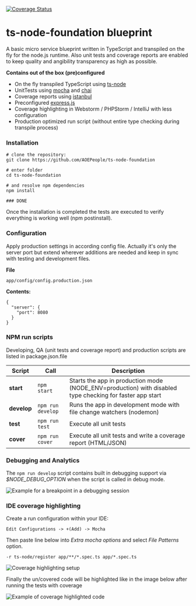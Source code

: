 
[![Coverage Status](https://coveralls.io/repos/github/AOEpeople/ts-node-foundation/badge.svg?branch=master)](https://coveralls.io/github/AOEpeople/ts-node-foundation?branch=master)

# ts-node-foundation blueprint #

A basic micro service blueprint written in TypeScript and transpiled on the fly for the node.js runtime. Also unit tests and coverage reports are enabled to keep quality and angibility transparency as high as possible.

**Contains out of the box (pre)configured**

- On the fly transpiled TypeScript using [ts-node](https://github.com/TypeStrong/ts-node)
- UnitTests using [mocha](https://mochajs.org/) and [chai](http://chaijs.com/)
- Coverage reports using [istanbul](https://istanbul.js.org/)
- Preconfigured [express.js](http://expressjs.com/)
- Coverage highlighting in Webstorm / PHPStorm / IntelliJ with less configuration
- Production optimized run script (without entire type checking during transpile process)

### Installation ###

    # clone the repository:
    git clone https://github.com/AOEPeople/ts-node-foundation
    
    # enter folder
    cd ts-node-foundation
    
    # and resolve npm dependencies
    npm install
    
    ### DONE
    
Once the installation is completed the tests are executed to verify everything is working well (npm postinstall).


### Configuration ###

Apply production settings in according config file.
Actually it's only the server port but extend wherever additions are needed and keep in sync with testing and development files.

**File**
   
    app/config/config.production.json
    
**Contents:**  
   
    {
      "server": {
        "port": 8080
      }
    }

### NPM run scripts ###

Developing, QA (unit tests and coverage report) and production scripts are listed in package.json.file 
 
 | Script        | Call                | Description                                                                                              |
 |---------------|---------------------|----------------------------------------------------------------------------------------------------------|
 | **start**     | ``npm start``       | Starts the app in production mode (NODE_ENV=production) with disabled type checking for faster app start |
 | **develop**   | ``npm run develop`` | Runs the app in development mode with file change watchers (nodemon)                                     |
 | **test**      | ``npm run test``    | Execute all unit tests                                                                                   |   
 | **cover**     | ``npm run cover``   | Execute all unit tests and write a coverage report (HTML/JSON)                                           |
 
 
### Debugging and Analytics ###
 
 The ``npm run develop`` script contains built in debugging support via *$NODE_DEBUG_OPTION* when the script is called in debug mode.

 ![Example for a breakpoint in a debugging session](http://i.imgur.com/pU0H918.png)
 

### IDE coverage highlighting ###
  
 Create a run configuration within your IDE:
 
    Edit Configurations -> +(Add) -> Mocha
 
 Then paste line below into *Extra mocha options* and select *File Patterns* option.
 
    -r ts-node/register app/**/*.spec.ts app/*.spec.ts

![Coverage highlighting setup](http://i.imgur.com/LVVrWK9.png)

Finally the un/covered code will be highlighted like in the image below after running the tests with coverage

![Example of coverage highlighted code ](http://i.imgur.com/8rnsgPi.png)
 